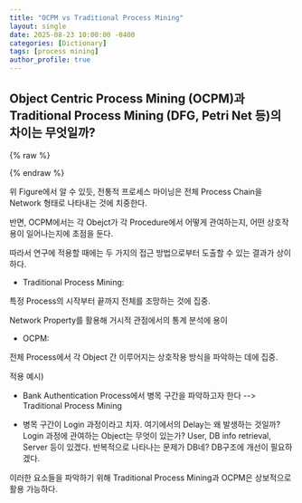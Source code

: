 ```yaml
---
title: "OCPM vs Traditional Process Mining"
layout: single
date: 2025-08-23 10:00:00 -0400
categories: [Dictionary]
tags: [process mining]
author_profile: true
---
```


## Object Centric Process Mining (OCPM)과 Traditional Process Mining (DFG, Petri Net 등)의 차이는 무엇일까?

{% raw %}
<div id="process-mining-root"></div>

<!-- Tailwind (CDN, 간편용) -->

<!-- Tailwind Preflight 끄기: 제목(h1~h6) 등 Minimal Mistakes 기본 스타일 보존 -->
<script>
  tailwind = { config: { corePlugins: { preflight: false } } };
</script>
<script src="https://cdn.tailwindcss.com"></script>

<!-- React 18 (UMD) + Babel Standalone (브라우저에서 JSX 변환) -->
<script src="https://unpkg.com/react@18/umd/react.production.min.js" crossorigin></script>
<script src="https://unpkg.com/react-dom@18/umd/react-dom.production.min.js" crossorigin></script>
<script src="https://unpkg.com/@babel/standalone/babel.min.js"></script>

<script type="text/babel">
  const { useState } = React;

  // ✅ lucide-react 대신 이모지/간단 아이콘으로 치환 (번들러 없이 동작)
  const Emoji = ({ children, className }) => (
    <span className={className} aria-hidden="true">{children}</span>
  );

  function ProcessMiningComparison() {
    const [activeView, setActiveView] = useState('traditional');
    const [animationStep, setAnimationStep] = useState(0);

    // 전통적 프로세스 마이닝 데이터
    const traditionalProcess = [
      { id: 1, activity: '주문 접수', time: '09:00' },
      { id: 2, activity: '결제 처리', time: '09:15' },
      { id: 3, activity: '재고 확인', time: '09:30' },
      { id: 4, activity: '포장 준비', time: '10:00' },
      { id: 5, activity: '배송 시작', time: '11:00' }
    ];

    // OCPM 데이터 - 여러 객체 타입
    const ocpmObjects = {
      order: { id: 'O001', color: 'bg-blue-500', name: '주문' },
      customer: { id: 'C123', color: 'bg-green-500', name: '고객' },
      product: { id: 'P456', color: 'bg-purple-500', name: '제품' },
      payment: { id: 'PAY789', color: 'bg-yellow-500', name: '결제' },
      delivery: { id: 'D012', color: 'bg-red-500', name: '배송' }
    };

    const ocpmEvents = [
      { time: '09:00', activity: '주문 생성', objects: ['order', 'customer'] },
      { time: '09:05', activity: '제품 선택', objects: ['product', 'customer'] },
      { time: '09:10', activity: '주문에 제품 추가', objects: ['order', 'product'] },
      { time: '09:15', activity: '결제 처리', objects: ['order', 'payment', 'customer'] },
      { time: '09:30', activity: '재고 확인', objects: ['product'] },
      { time: '10:00', activity: '포장 준비', objects: ['order', 'product'] },
      { time: '11:00', activity: '배송 할당', objects: ['order', 'delivery'] },
      { time: '11:30', activity: '배송 시작', objects: ['delivery', 'customer'] }
    ];

    const startAnimation = () => {
      setAnimationStep(0);
      const maxSteps = activeView === 'traditional' ? traditionalProcess.length : ocpmEvents.length;
      const interval = setInterval(() => {
        setAnimationStep(prev => {
          if (prev >= maxSteps - 1) {
            clearInterval(interval);
            return prev;
          }
          return prev + 1;
        });
      }, 1000);
    };

    const resetAnimation = () => setAnimationStep(0);

    return (
      <div className="max-w-7xl mx-auto p-6 bg-white">
        <div className="text-center mb-8">
          <h1 className="text-3xl font-bold text-gray-800 mb-4">
            프로세스 마이닝 비교: Traditional vs OCPM
          </h1>

          <div className="flex justify-center gap-4 mb-6">
            <button
              onClick={() => {setActiveView('traditional'); resetAnimation();}}
              className={`px-6 py-3 rounded-lg font-medium transition-all ${
                activeView === 'traditional'
                  ? 'bg-blue-600 text-white shadow-lg'
                  : 'bg-gray-200 text-gray-700 hover:bg-gray-300'
              }`}
            >
              전통적 프로세스 마이닝
            </button>
            <button
              onClick={() => {setActiveView('ocpm'); resetAnimation();}}
              className={`px-6 py-3 rounded-lg font-medium transition-all ${
                activeView === 'ocpm'
                  ? 'bg-purple-600 text-white shadow-lg'
                  : 'bg-gray-200 text-gray-700 hover:bg-gray-300'
              }`}
            >
              OCPM (Object-Centric)
            </button>
          </div>

          <div className="flex justify-center gap-4">
            <button
              onClick={startAnimation}
              className="flex items-center gap-2 px-4 py-2 bg-green-500 text-white rounded-lg hover:bg-green-600 transition-colors"
            >
              <Emoji>▶</Emoji>
              애니메이션 시작
            </button>
            <button
              onClick={resetAnimation}
              className="px-4 py-2 bg-gray-500 text-white rounded-lg hover:bg-gray-600 transition-colors"
            >
              초기화
            </button>
          </div>
        </div>

        {activeView === 'traditional' && (
          <div className="bg-blue-50 p-6 rounded-xl">
            <h2 className="text-2xl font-bold text-blue-800 mb-4 flex items-center gap-2">
              <Emoji className="text-xl">📦</Emoji>
              전통적 프로세스 마이닝
            </h2>
            <p className="text-gray-600 mb-6">
              케이스 ID(주문 ID) 중심으로 단일 프로세스 흐름을 추적합니다.
            </p>

            <div className="bg-white p-4 rounded-lg mb-4">
              <h3 className="font-semibold mb-2">케이스 ID: ORDER-001</h3>
              <div className="flex items-center gap-4 overflow-x-auto">
                {traditionalProcess.map((step, index) => (
                  <div key={step.id} className="flex items-center gap-2">
                    <div className={
                      `px-4 py-2 rounded-lg text-sm font-medium whitespace-nowrap transition-all duration-500
                       ${index <= animationStep ? 'bg-blue-500 text-white shadow-lg transform scale-105' : 'bg-gray-200 text-gray-500'}`
                    }>
                      <div>{step.activity}</div>
                      <div className="text-xs opacity-75">{step.time}</div>
                    </div>
                    {index < traditionalProcess.length - 1 && (
                      <span className={`transition-all duration-500 ${index < animationStep ? 'text-blue-500' : 'text-gray-300'}`}>
                        →
                      </span>
                    )}
                  </div>
                ))}
              </div>
            </div>

            <div className="bg-yellow-100 p-4 rounded-lg">
              <h4 className="font-semibold text-yellow-800 mb-2">특징:</h4>
              <ul className="text-sm text-yellow-700 space-y-1">
                <li>• 하나의 케이스 ID만 추적</li>
                <li>• 선형적인 프로세스 흐름</li>
                <li>• 단순하지만 객체 간 상호작용 놓침</li>
                <li>• 복잡한 비즈니스 프로세스 표현에 한계</li>
              </ul>
            </div>
          </div>
        )}

        {activeView === 'ocpm' && (
          <div className="bg-purple-50 p-6 rounded-xl">
            <h2 className="text-2xl font-bold text-purple-800 mb-4 flex items-center gap-2">
              <Emoji className="text-xl">👤</Emoji>
              OCPM (Object-Centric Process Mining)
            </h2>
            <p className="text-gray-600 mb-6">
              여러 객체 타입을 동시에 추적하여 복잡한 상호작용을 모델링합니다.
            </p>

            {/* 객체 범례 */}
            <div className="bg-white p-4 rounded-lg mb-4">
              <h3 className="font-semibold mb-3">추적 중인 객체들:</h3>
              <div className="flex flex-wrap gap-3">
                {Object.entries(ocpmObjects).map(([key, obj]) => (
                  <div key={key} className="flex items-center gap-2">
                    <div className={`w-4 h-4 rounded ${obj.color}`}></div>
                    <span className="text-sm font-medium">{obj.name} ({obj.id})</span>
                  </div>
                ))}
              </div>
            </div>

            {/* 이벤트 타임라인 */}
            <div className="bg-white p-4 rounded-lg mb-4">
              <h3 className="font-semibold mb-3">이벤트 타임라인:</h3>
              <div className="space-y-3">
                {ocpmEvents.map((event, index) => (
                  <div key={index} className={
                    `p-3 rounded-lg border-l-4 transition-all duration-500
                     ${index <= animationStep ? 'border-purple-500 bg-purple-100 shadow-md transform scale-105' : 'border-gray-300 bg-gray-50'}`
                  }>
                    <div className="flex items-center justify-between mb-2">
                      <span className="font-medium">{event.activity}</span>
                      <span className="text-sm text-gray-500">{event.time}</span>
                    </div>
                    <div className="flex gap-2">
                      {event.objects.map(objKey => (
                        <span key={objKey}
                          className={`px-2 py-1 rounded text-xs font-medium text-white ${ocpmObjects[objKey].color}`}>
                          {ocpmObjects[objKey].name}
                        </span>
                      ))}
                    </div>
                  </div>
                ))}
              </div>
            </div>

            {/* 객체 관계 네트워크 */}
            <div className="bg-white p-4 rounded-lg mb-4">
              <h3 className="font-semibold mb-3">객체 간 상호작용 네트워크:</h3>
              <div className="flex justify-center">
                <div className="relative w-80 h-60">
                  {/* 중앙 주문 */}
                  <div className="absolute top-1/2 left-1/2 -translate-x-1/2 -translate-y-1/2">
                    <div className="bg-blue-500 text-white px-3 py-2 rounded-lg text-sm font-medium">
                      주문 (O001)
                    </div>
                  </div>
                  {/* 주변 노드들 */}
                  <div className="absolute top-4 left-1/2 -translate-x-1/2">
                    <div className="bg-green-500 text-white px-3 py-2 rounded-lg text-sm font-medium">
                      고객 (C123)
                    </div>
                  </div>
                  <div className="absolute bottom-4 left-1/2 -translate-x-1/2">
                    <div className="bg-purple-500 text-white px-3 py-2 rounded-lg text-sm font-medium">
                      제품 (P456)
                    </div>
                  </div>
                  <div className="absolute top-1/2 left-4 -translate-y-1/2">
                    <div className="bg-yellow-500 text-white px-3 py-2 rounded-lg text-sm font-medium">
                      결제 (PAY789)
                    </div>
                  </div>
                  <div className="absolute top-1/2 right-4 -translate-y-1/2">
                    <div className="bg-red-500 text-white px-3 py-2 rounded-lg text-sm font-medium">
                      배송 (D012)
                    </div>
                  </div>
                  {/* 연결선들 */}
                  <svg className="absolute inset-0 w-full h-full pointer-events-none">
                    <line x1="160" y1="60" x2="160" y2="110" stroke="#6B7280" strokeWidth="2" />
                    <line x1="160" y1="150" x2="160" y2="200" stroke="#6B7280" strokeWidth="2" />
                    <line x1="110" y1="130" x2="60" y2="130" stroke="#6B7280" strokeWidth="2" />
                    <line x1="210" y1="130" x2="260" y2="130" stroke="#6B7280" strokeWidth="2" />
                  </svg>
                </div>
              </div>
            </div>

            <div className="bg-green-100 p-4 rounded-lg">
              <h4 className="font-semibold text-green-800 mb-2">OCPM의 장점:</h4>
              <ul className="text-sm text-green-700 space-y-1">
                <li>• 여러 객체 타입 동시 추적</li>
                <li>• 객체 간 복잡한 상호작용 모델링</li>
                <li>• 현실적인 비즈니스 프로세스 표현</li>
                <li>• 통합적인 프로세스 분석 가능</li>
                <li>• Many-to-many 관계 처리 가능</li>
              </ul>
            </div>
          </div>
        )}

        {/* 비교 요약 */}
        <div className="mt-8 bg-gray-50 p-6 rounded-xl">
          <h3 className="text-xl font-bold text-gray-800 mb-4">핵심 차이점 요약</h3>
          <div className="grid md:grid-cols-2 gap-6">
            <div className="bg-blue-100 p-4 rounded-lg">
              <h4 className="font-semibold text-blue-800 mb-2">전통적 프로세스 마이닝</h4>
              <ul className="text-sm text-blue-700 space-y-1">
                <li>• 단일 케이스 ID 기반</li>
                <li>• 1:1 관계만 처리</li>
                <li>• 간단한 선형 프로세스</li>
                <li>• 구현이 쉬움</li>
              </ul>
            </div>
            <div className="bg-purple-100 p-4 rounded-lg">
              <h4 className="font-semibold text-purple-800 mb-2">OCPM</h4>
              <ul className="text-sm text-purple-700 space-y-1">
                <li>• 다중 객체 타입 기반</li>
                <li>• Many-to-many 관계 처리</li>
                <li>• 복잡한 상호작용 모델링</li>
                <li>• 현실적이지만 복잡함</li>
              </ul>
            </div>
          </div>
        </div>
      </div>
    );
  }

  const root = ReactDOM.createRoot(document.getElementById('process-mining-root'));
  root.render(<ProcessMiningComparison />);
</script>
{% endraw %}

위 Figure에서 알 수 있듯, 전통적 프로세스 마이닝은 전체 Process Chain을 Network 형태로 나타내는 것에 치중한다.

반면, OCPM에서는 각 Obejct가 각 Procedure에서 어떻게 관여하는지, 어떤 상호작용이 일어나는지에 초점을 둔다.

따라서 연구에 적용할 때에는 두 가지의 접근 방법으로부터 도출할 수 있는 결과가 상이하다.

- Traditional Process Mining:

특정 Process의 시작부터 끝까지 전체를 조망하는 것에 집중.

Network Property를 활용해 거시적 관점에서의 통계 분석에 용이

- OCPM:

전체 Process에서 각 Object 간 이루어지는 상호작용 방식을 파악하는 데에 집중.

적용 예시)

- Bank Authentication Process에서 병목 구간을 파악하고자 한다 --> Traditional Process Mining

- 병목 구간이 Login 과정이라고 치자. 여기에서의 Delay는 왜 발생하는 것일까? Login 과정에 관여하는 Object는 무엇이 있는가? User, DB info retrieval, Server 등이 있겠다. 반복적으로 나타나는 문제가 DB네? DB구조에 개선이 필요하겠다.

이러한 요소들을 파악하기 위해 Traditional Process Mining과 OCPM은 상보적으로 활용 가능하다.